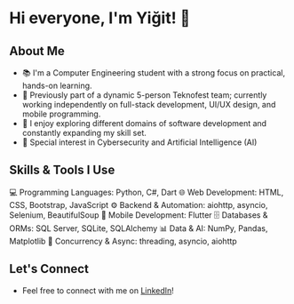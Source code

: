 # Hi everyone, I'm Yiğit! 👋

## About Me
- 📚 I'm a Computer Engineering student with a strong focus on practical, hands-on learning.
- 🌱 Previously part of a dynamic 5-person Teknofest team; currently working independently on full-stack development, UI/UX design, and mobile programming.
- 🤝 I enjoy exploring different domains of software development and constantly expanding my skill set.
- 🚀 Special interest in Cybersecurity and Artificial Intelligence (AI)

## Skills & Tools I Use
💻 Programming Languages: Python, C#, Dart 
🌐 Web Development: HTML, CSS, Bootstrap, JavaScript 
⚙️ Backend & Automation: aiohttp, asyncio, Selenium, BeautifulSoup 
📱 Mobile Development: Flutter 
🗄️ Databases & ORMs: SQL Server, SQLite, SQLAlchemy 
📊 Data & AI: NumPy, Pandas, Matplotlib 
🧵 Concurrency & Async: threading, asyncio, aiohttp 

## Let's Connect
- Feel free to connect with me on [LinkedIn](https://www.linkedin.com/in/yiğit-can-aktürk-6b48262b6/)!
